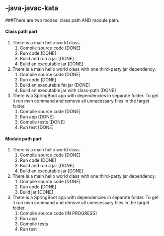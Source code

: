 ## -java-javac-kata
###There are two modes: class path AND module path. 

#### Class path part
1. There is a main hello world class.
   1. Compile source code [DONE]
   1. Run code [DONE]
   1. Build and run a jar [DONE]
   1. Build an executable jar [DONE]
1. There is a main hello world class with one third-party jar dependency. 
   1. Compile source code [DONE]
   1. Run code [DONE]
   1. Build an executable fat jar [DONE]
   1. Build an executable jar with class-path [DONE]
1. There is a SpringBoot app with dependencies in separate folder. To get it run mvn command and remove all unnecessary files in the target folder.
   1. Compile source code [DONE]
   1. Run app [DONE]
   1. Compile tests [DONE]
   1. Run test  [DONE]

#### Module path part
1. There is a main hello world class.
   1. Compile source code [DONE]
   1. Run code [DONE]
   1. Build and run a jar [DONE]
   1. Build an executable jar [DONE]
1. There is a main hello world class with one third-party jar dependency. 
   1. Compile source code [DONE]
   1. Run code [DONE]
   1. Build jar [DONE]
1. There is a SpringBoot app with dependencies in separate folder. To get it run mvn command and remove all unnecessary files in the target folder.
   1. Compile source code [IN PROGRESS]
   1. Run app
   1. Compile tests
   1. Run test
